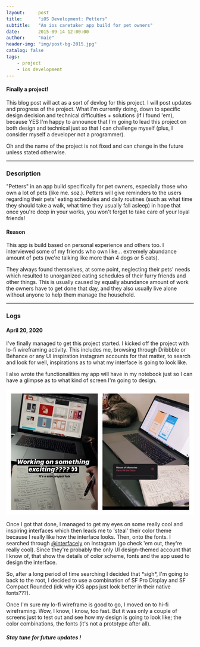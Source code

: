 ```yaml
---
layout:     post
title:      "iOS Development: Petters"
subtitle:   "An ios caretaker app build for pet owners"
date:       2015-09-14 12:00:00
author:     "maie"
header-img: "img/post-bg-2015.jpg"
catalog: false
tags:
    - project
    - ios development
---
```

 #### Finally a project!

 This blog post will act as a sort of devlog for this project. I will post updates and progress of the project. What I'm currently doing, down to specific design decision and technical difficulties + solutions (if I found 'em), because YES I'm happy to announce that I'm going to lead this project on both design and technical just so that I can challenge myself (plus, I consider myself a developer not a programmer).

 Oh and the name of the project is not fixed and can change in the future unless stated otherwise.

---
 ### Description
 "Petters" in an app build specifically for pet owners, especially those who own a lot of pets (like me. soz.). Petters will give reminders to the users regarding their pets' eating schedules and daily routines (such as what time they should take a walk, what time they usually fall asleep) in hope that once you're deep in your works, you won't forget to take care of your loyal friends!

 #### Reason
 This app is build based on personal experience and others too. I interviewed some of my friends who own like... extremely abundance amount of pets (we're talking like more than 4 dogs or 5 cats).

 They always found themselves, at some point, neglecting their pets' needs which resulted to unorganized eating schedules of their furry friends and other things. This is usually caused by equally abundance amount of work the owners have to get done that day, and they also usually live alone without anyone to help them manage the household.

---
 ### Logs
 #### April 20, 2020
 I've finally managed to get this project started. I kicked off the project with lo-fi wireframing activity. This includes me, browsing through Dribbble or Behance or any UI inspiration instagram accounts for that matter, to search and look for well, inspirations as to what my interface is going to look like.

 I also wrote the functionalities my app will have in my notebook just so I can have a glimpse as to what kind of screen I'm going to design.

![](/img/in-post/post-design-project1.JPEG)

 Once I got that done, I managed to get my eyes on some really cool and inspiring interfaces which then leads me to 'steal' their color theme because I really like how the interface looks. Then, onto the fonts. I searched through [@interfacely](https://instagram.com/interfacely) on Instagram (go check 'em out, they're really cool). Since they're probably the only UI design-themed account that I know of, that show the details of color scheme, fonts and the app used to design the interface.

 So, after a long period of time searching I decided that \*sigh\*, I'm going to back to the root, I decided to use a combination of SF Pro Display and SF Compact Rounded (idk why iOS apps just look better in their native fonts???).

 Once I'm sure my lo-fi wireframe is good to go, I moved on to hi-fi wireframing. Wow, I know, I know, too fast. But it was only a couple of screens just to test out and see how my design is going to look like; the color combinations, the fonts (it's not a prototype after all).

 ##### Stay tune for future updates !
